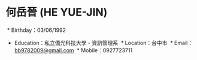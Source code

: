 # 何岳晉 (HE YUE-JIN)

  * Birthday：03/06/1992
  * Education：私立僑光科技大學 - 資訊管理系
  * Location：台中市
  * Email： bb9782009@gmail.com
  * Mobile：0927723711

